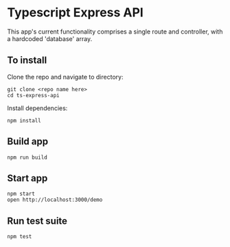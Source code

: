 # Typescript Express API

This app's current functionality comprises a single route and controller, with a hardcoded 'database' array.

## To install

Clone the repo and navigate to directory:

```
git clone <repo name here>
cd ts-express-api
```
Install dependencies:
```
npm install
```

## Build app

```
npm run build
```

## Start app

```
npm start
open http://localhost:3000/demo
```

## Run test suite

```
npm test
```



